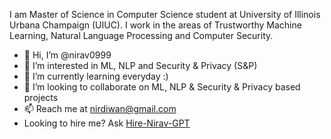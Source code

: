 I am Master of Science in Computer Science student at University of Illinois Urbana Champaign (UIUC). I work in the areas of Trustworthy Machine Learning, Natural Language Processing and Computer Security.

- 👋 Hi, I’m @nirav0999
- 👀 I’m interested in ML, NLP and Security & Privacy (S&P)
- 🌱 I’m currently learning everyday :)
- 💞️ I’m looking to collaborate on ML, NLP & Security & Privacy based projects
- 📫 Reach me at nirdiwan@gmail.com
- Looking to hire me? Ask [Hire-Nirav-GPT](https://chat.openai.com/g/g-4g2P3UAfK-hire-nirav-gpt)

<!---
nirav0999/nirav0999 is a ✨ special ✨ repository because its `README.md` (this file) appears on your GitHub profile.
You can click the Preview link to take a look at your changes.
--->
